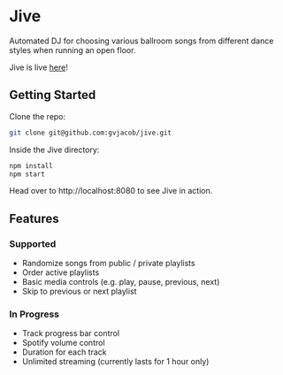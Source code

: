 # **Jive**
Automated DJ for choosing various ballroom songs from different dance styles when running an open floor.

Jive is live [here](https://jive.surge.sh)!

## **Getting Started**
Clone the repo:
```bash
git clone git@github.com:gvjacob/jive.git
```

Inside the Jive directory:
```bash
npm install
npm start
```

Head over to http://localhost:8080 to see Jive in action.

## **Features**
### **Supported**
- Randomize songs from public / private playlists
- Order active playlists
- Basic media controls (e.g. play, pause, previous, next)
- Skip to previous or next playlist

### **In Progress**
- Track progress bar control
- Spotify volume control
- Duration for each track
- Unlimited streaming (currently lasts for 1 hour only)
